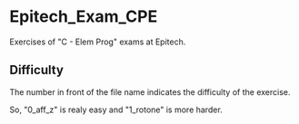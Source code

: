 Epitech_Exam_CPE
================

Exercises of "C - Elem Prog" exams at Epitech.

## Difficulty
The number in front of the file name indicates the difficulty of the exercise.

So, "0_aff_z" is realy easy and "1_rotone" is more harder.
